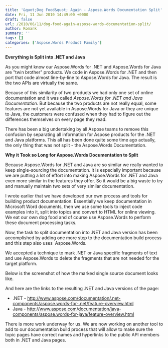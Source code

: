 ```yaml
---
title: '&quot;Dog Food&quot; Again - Aspose.Words Documentation Split'
date: Fri, 11 Jun 2010 14:49:00 +0000
draft: false
url: /2010/06/11/dog-food-again-aspose-words-documentation-split/
author: Romank
summary: ''
tags: []
categories: ['Aspose.Words Product Family']
---
```


**Everything is Split into .NET and Java**

As you might know our Aspose.Words for .NET and Aspose.Words for Java are "twin brother" products. We code in Aspose.Words for .NET and then port that code almost line-by-line to Aspose.Words for Java. The result is the two APIs are virtually the same.

Because of this similarity of two products we had only one set of online documentation and it was called _Aspose.Words for .NET and Java Documentation_. But because the two products are not really equal, some features are not yet available in Aspose.Words for Java or they are unique to Java, the customers were confused when they had to figure out the differences themselves on every page they read.

There has been a big undertaking by all Aspose teams to remove this confusion by separating all information for Aspose products for the .NET and Java platforms. This all has been done quite some time ago actually, the only thing that was not split - the Aspose.Words Documentation.

**Why it Took so Long for Aspose.Words Documentation to Split**

Because Aspose.Words for .NET and Java are so similar we really wanted to keep single-sourcing the documentation. It is especially important because we are putting a lot of effort into making Aspose.Words for .NET and Java even more similar in the features they offer. So it would be a big waste to try and manually maintain two sets of very similar documentation.

I wrote earlier that we have developed our own process and tools for building product documentation. Essentially we keep documentation in Microsoft Word documents, then we use some tools to inject code examples into it, split into topics and convert to HTML for online viewing. We eat our own dog food and of course use Aspose.Words to perform these document processing tasks.

Now, the task to split documentation into .NET and Java version has been accomplished by adding one more step to the documentation build process and this step also uses  Aspose.Words.

We accepted a technique to mark .NET or Java specific fragments of text and use Aspose.Words to delete the fragments that are not needed for the target platform.

Below is the screenshot of how the marked single source document looks like.

And here are the links to the resulting .NET and Java versions of the page:

*   .NET - http://www.aspose.com/documentation/.net-components/aspose.words-for-.net/feature-overview.html
*   Java - http://www.aspose.com/documentation/java-components/aspose.words-for-java/feature-overview.html

There is more work underway for us. We are now working on another tool to add to our documentation build process that will allow to make sure the topic pages have correct names and hyperlinks to the public API members both in .NET and Java pages.








